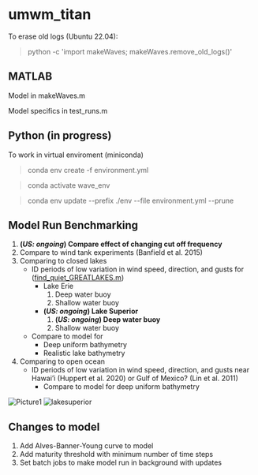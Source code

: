 # umwm_titan

To erase old logs (Ubuntu 22.04):
> python -c 'import makeWaves; makeWaves.remove_old_logs()'

## MATLAB
Model in makeWaves.m

Model specifics in test_runs.m

## Python (in progress)
To work in virtual enviroment (miniconda)
> conda env create -f environment.yml

> conda activate wave_env

> conda env update --prefix ./env --file environment.yml  --prune

## Model Run Benchmarking

1. **(_US: ongoing_) Compare effect of changing cut off frequency** 
2. Compare to wind tank experiments (Banfield et al. 2015)
3. Comparing to closed lakes
   - ID periods of low variation in wind speed, direction, and gusts for (<ins>find_quiet_GREATLAKES.m</ins>)
     - Lake Erie
       1. Deep water buoy
       2. Shallow water buoy
     - **(_US: ongoing_)  Lake Superior** 
       1. **(_US: ongoing_) Deep water buoy**
       2. Shallow water buoy
   - Compare to model for
     - Deep uniform bathymetry
     - Realistic lake bathymetry
4. Comparing to open ocean
   - ID periods of low variation in wind speed, direction, and gusts near Hawai’i (Huppert et al. 2020) or Gulf of Mexico? (Lin et al. 2011)
     - Compare to model for deep uniform bathymetry



![Picture1](https://github.com/Cornell-MIT/umwm_titan/assets/24469269/d3ab52df-0260-4a08-a9b3-866d85b00e2b)
![lakesuperior](https://github.com/Cornell-MIT/umwm_titan/assets/24469269/f68f4e88-dd5c-4ea0-b1b3-7415f6c69249)



## Changes to model

1. Add Alves-Banner-Young curve to model
2. Add maturity threshold with minimum number of time steps
3. Set batch jobs to make model run in background with updates
